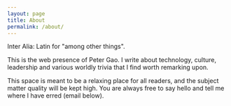 ```yaml
---
layout: page
title: About
permalink: /about/
---
```


Inter Alia: Latin for "among other things".

This is the web presence of Peter Gao. I write about technology, culture, leadership and various worldly trivia that I find worth remarking upon.

This space is meant to be a relaxing place for all readers, and the subject matter quality will be kept high. You are always free to say hello and tell me where I have erred (email below).

